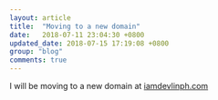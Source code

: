 ```yaml
---
layout: article
title:  "Moving to a new domain"
date:   2018-07-11 23:04:30 +0800
updated_date: 2018-07-15 17:19:08 +0800
group: "blog"
comments: true
---
```

I will be moving to a new domain at [iamdevlinph.com](https://iamdevlinph.com/)
